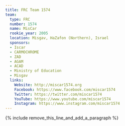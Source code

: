```yaml
---
title: FRC Team 1574
team:
  type: FRC
  number: 1574
  name: MisCar
  rookie_year: 2005
  location: Misgav, HaZafon (Northern), Israel
  sponsors:
  - Iscar
  - CARMOCHROME
  - ZAD
  - AGAM
  - ACAD
  - Ministry of Education
  - Misgav
  links:
    Website: http://miscar1574.org
    Facebook: https://www.facebook.com/miscar1574
    Twitter: https://twitter.com/miscar1574
    YouTube: https://www.youtube.com/miscar1574
    Instagram: https://www.instagram.com/miscar1574
---
```


{% include remove_this_line_and_add_a_paragraph %}